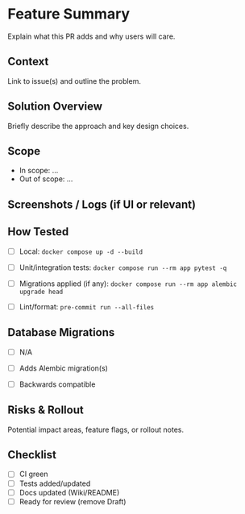 # Feature Summary
Explain what this PR adds and why users will care.


## Context
Link to issue(s) and outline the problem.


## Solution Overview
Briefly describe the approach and key design choices.


## Scope
- In scope: …
- Out of scope: …


## Screenshots / Logs (if UI or relevant)


## How Tested
- [ ] Local: `docker compose up -d --build`
- [ ] Unit/integration tests: `docker compose run --rm app pytest -q`
- [ ] Migrations applied (if any): `docker compose run --rm app alembic upgrade head`
- [ ] Lint/format: `pre-commit run --all-files`


## Database Migrations
- [ ] N/A
- [ ] Adds Alembic migration(s)
- [ ] Backwards compatible


## Risks & Rollout
Potential impact areas, feature flags, or rollout notes.


## Checklist
- [ ] CI green
- [ ] Tests added/updated
- [ ] Docs updated (Wiki/README)
- [ ] Ready for review (remove Draft)